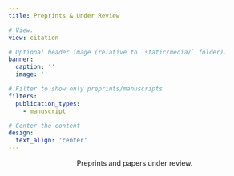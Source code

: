 ```yaml
---
title: Preprints & Under Review

# View.
view: citation

# Optional header image (relative to `static/media/` folder).
banner:
  caption: ''
  image: ''

# Filter to show only preprints/manuscripts
filters:
  publication_types:
    - manuscript

# Center the content
design:
  text_align: 'center'
---
```

<div style="text-align: center; margin-bottom: 0rem;">
Preprints and papers under review.
</div>